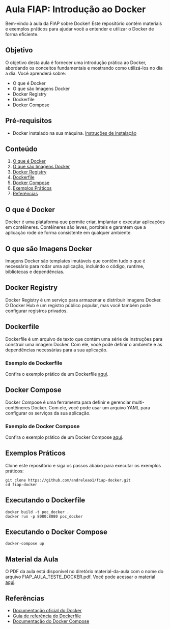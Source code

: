 # Aula FIAP: Introdução ao Docker

Bem-vindo à aula da FIAP sobre Docker! Este repositório contém materiais e exemplos práticos para ajudar você a entender e utilizar o Docker de forma eficiente.

## Objetivo

O objetivo desta aula é fornecer uma introdução prática ao Docker, abordando os conceitos fundamentais e mostrando como utilizá-los no dia a dia. Você aprenderá sobre:

- O que é Docker
- O que são Imagens Docker
- Docker Registry
- Dockerfile
- Docker Compose

## Pré-requisitos

- Docker instalado na sua máquina. [Instruções de instalação](https://docs.docker.com/get-docker/)

## Conteúdo

1. [O que é Docker](#o-que-é-docker)
2. [O que são Imagens Docker](#o-que-são-imagens-docker)
3. [Docker Registry](#docker-registry)
4. [Dockerfile](#dockerfile)
5. [Docker Compose](#docker-compose)
6. [Exemplos Práticos](#exemplos-práticos)
7. [Referências](#referências)

## O que é Docker

Docker é uma plataforma que permite criar, implantar e executar aplicações em contêineres. Contêineres são leves, portáteis e garantem que a aplicação rode de forma consistente em qualquer ambiente.

## O que são Imagens Docker

Imagens Docker são templates imutáveis que contêm tudo o que é necessário para rodar uma aplicação, incluindo o código, runtime, bibliotecas e dependências.

## Docker Registry

Docker Registry é um serviço para armazenar e distribuir imagens Docker. O Docker Hub é um registro público popular, mas você também pode configurar registros privados.

## Dockerfile

Dockerfile é um arquivo de texto que contém uma série de instruções para construir uma imagem Docker. Com ele, você pode definir o ambiente e as dependências necessárias para a sua aplicação.

### Exemplo de Dockerfile

Confira o exemplo prático de um Dockerfile [aqui](https://github.com/andreleao1/fiap-docker/blob/main/dockerfile).

## Docker Compose

Docker Compose é uma ferramenta para definir e gerenciar multi-contêineres Docker. Com ele, você pode usar um arquivo YAML para configurar os serviços da sua aplicação.

### Exemplo de Docker Compose

Confira o exemplo prático de um Docker Compose [aqui](https://github.com/andreleao1/fiap-docker/blob/main/docker-compose.yaml).

## Exemplos Práticos

Clone este repositório e siga os passos abaixo para executar os exemplos práticos:

```shell
git clone https://github.com/andreleao1/fiap-docker.git
cd fiap-docker
```

## Executando o Dockerfile

```shell
docker build -t poc_docker .
docker run -p 8080:8080 poc_docker
```

## Executando o Docker Compose

```shell
docker-compose up
```

## Material da Aula

O PDF da aula está disponível no diretório material-da-aula com o nome do arquivo FIAP_AULA_TESTE_DOCKER.pdf. Você pode acessar o material [aqui](https://github.com/andreleao1/fiap-docker/blob/main/docker-compose.yaml).


## Referências
- [Documentação oficial do Docker](https://docs.docker.com/)
- [Guia de referência do Dockerfile](https://docs.docker.com/engine/reference/builder/)
- [Documentação do Docker Compose](https://docs.docker.com/compose/)